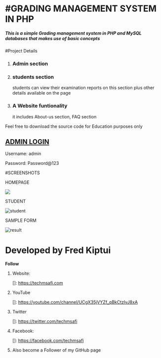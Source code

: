 

# #GRADING MANAGEMENT SYSTEM IN PHP

##### This is a simple Grading management system in PHP and MySQL databases that makes use of basic concepts

#Project Details

1. ### Admin section

2. ### students section

   students can view their examination reports on this section plus other details available on the page

3. ### A Website funtionality

   it includes  About-us section, FAQ section



Feel free to download the source code  for Education purposes only

## <u>ADMIN LOGIN</u>

Username: admin

Password: Password@123



#SCREENSHOTS

HOMEPAGE

![](C:\Users\fredk_000\Pictures\Screenshots\homepage.JPG)

STUDENT 

![student](C:\Users\fredk_000\Pictures\Screenshots\student.JPG)



SAMPLE FORM



![result](C:\Users\fredk_000\Pictures\Screenshots\result.JPG)



# Developed by Fred Kiptui

**Follow**

1) Website:

   []: https://techmsafi.com

2) YouTube

   []: https://youtube.com/channel/UCgX35jVYZf_qBkCtzIvJ8xA

3) Twitter

   []: https://twitter.com/techmsafi

4) Facebook:

   []: https://facebook.com/techmsafi

5) Also become a Follower of my GitHub page